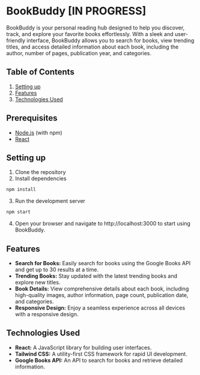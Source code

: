 # BookBuddy [IN PROGRESS]

BookBuddy is your personal reading hub designed to help you discover, track, and explore your favorite books effortlessly. With a sleek and user-friendly interface, BookBuddy allows you to search for books, view trending titles, and access detailed information about each book, including the author, number of pages, publication year, and categories.

## Table of Contents
1. [Setting up](#setting-up)
2. [Features](#features)
3. [Technologies Used](#technologies-used)

## Prerequisites

- [Node.js](https://nodejs.org/) (with npm)
- [React](https://reactjs.org/)

## Setting up

1. Clone the repository
2. Install dependencies
```bash
npm install
```
3. Run the development server
```bash
npm start 
```
4. Open your browser and navigate to http://localhost:3000 to start using BookBuddy.

## Features
- **Search for Books:** Easily search for books using the Google Books API and get up to 30 results at a time.
- **Trending Books:** Stay updated with the latest trending books and explore new titles.
- **Book Details:** View comprehensive details about each book, including high-quality images, author information, page count, publication date, and categories.
- **Responsive Design:** Enjoy a seamless experience across all devices with a responsive design.

## Technologies Used
- **React:** A JavaScript library for building user interfaces.
- **Tailwind CSS:** A utility-first CSS framework for rapid UI development.
- **Google Books API:** An API to search for books and retrieve detailed information.